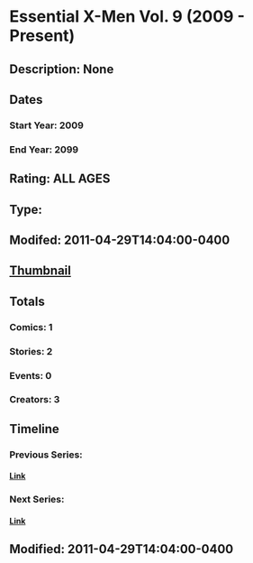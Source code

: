 # Essential X-Men Vol. 9 (2009 - Present)
## Description: None
## Dates
### Start Year: 2009
### End Year: 2099
## Rating: ALL AGES
## Type: 
## Modifed: 2011-04-29T14:04:00-0400
## [Thumbnail](http://i.annihil.us/u/prod/marvel/i/mg/1/f0/4bb52b2c4fede.jpg)
## Totals
### Comics: 1
### Stories: 2
### Events: 0
### Creators: 3
## Timeline
### Previous Series: 
#### [Link]()
### Next Series: 
#### [Link]()
## Modified: 2011-04-29T14:04:00-0400